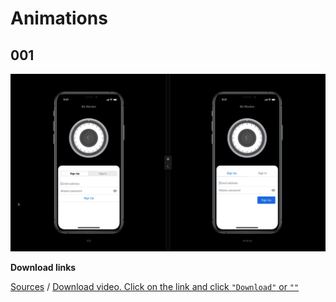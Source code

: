 # Animations

## 001

![animation.img](/01%20-%20design/animation/001/animation%20-%2001.gif)

**Download links**

[Sources](/01%20-%20design/animation/001/) / [Download video. Click on the link and click `"Download"` or `""`](/01%20-%20design/animation/001/animation%20-%2001.mp4)
